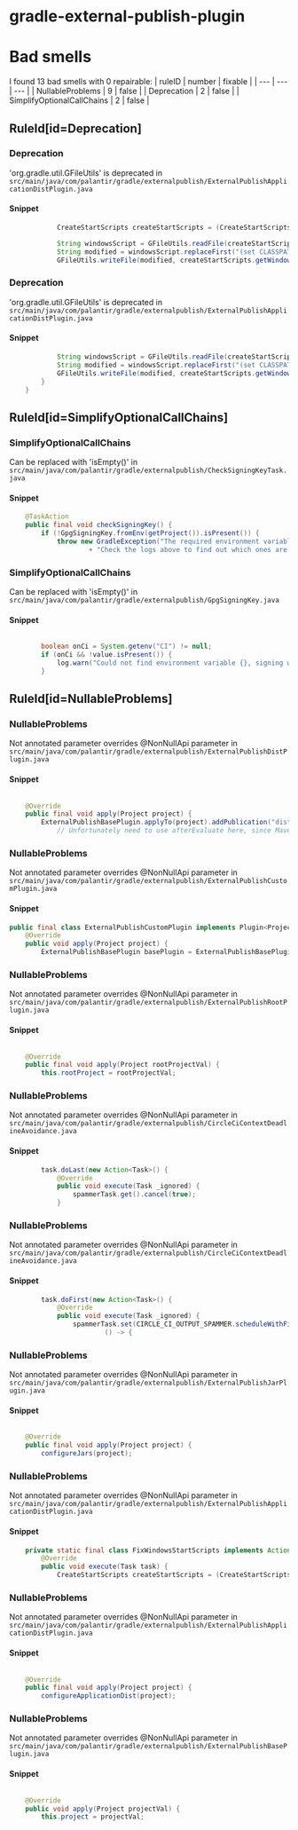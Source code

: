 # gradle-external-publish-plugin 
 
# Bad smells
I found 13 bad smells with 0 repairable:
| ruleID | number | fixable |
| --- | --- | --- |
| NullableProblems | 9 | false |
| Deprecation | 2 | false |
| SimplifyOptionalCallChains | 2 | false |
## RuleId[id=Deprecation]
### Deprecation
'org.gradle.util.GFileUtils' is deprecated
in `src/main/java/com/palantir/gradle/externalpublish/ExternalPublishApplicationDistPlugin.java`
#### Snippet
```java
            CreateStartScripts createStartScripts = (CreateStartScripts) task;

            String windowsScript = GFileUtils.readFile(createStartScripts.getWindowsScript());
            String modified = windowsScript.replaceFirst("(set CLASSPATH=%APP_HOME%\\\\lib\\\\).*", "$1*");
            GFileUtils.writeFile(modified, createStartScripts.getWindowsScript(), StandardCharsets.UTF_8.toString());
```

### Deprecation
'org.gradle.util.GFileUtils' is deprecated
in `src/main/java/com/palantir/gradle/externalpublish/ExternalPublishApplicationDistPlugin.java`
#### Snippet
```java
            String windowsScript = GFileUtils.readFile(createStartScripts.getWindowsScript());
            String modified = windowsScript.replaceFirst("(set CLASSPATH=%APP_HOME%\\\\lib\\\\).*", "$1*");
            GFileUtils.writeFile(modified, createStartScripts.getWindowsScript(), StandardCharsets.UTF_8.toString());
        }
    }
```

## RuleId[id=SimplifyOptionalCallChains]
### SimplifyOptionalCallChains
Can be replaced with 'isEmpty()'
in `src/main/java/com/palantir/gradle/externalpublish/CheckSigningKeyTask.java`
#### Snippet
```java
    @TaskAction
    public final void checkSigningKey() {
        if (!GpgSigningKey.fromEnv(getProject()).isPresent()) {
            throw new GradleException("The required environment variables to sign the release could not be found. "
                    + "Check the logs above to find out which ones are missing.");
```

### SimplifyOptionalCallChains
Can be replaced with 'isEmpty()'
in `src/main/java/com/palantir/gradle/externalpublish/GpgSigningKey.java`
#### Snippet
```java

        boolean onCi = System.getenv("CI") != null;
        if (onCi && !value.isPresent()) {
            log.warn("Could not find environment variable {}, signing will be disabled", envVar);
        }
```

## RuleId[id=NullableProblems]
### NullableProblems
Not annotated parameter overrides @NonNullApi parameter
in `src/main/java/com/palantir/gradle/externalpublish/ExternalPublishDistPlugin.java`
#### Snippet
```java

    @Override
    public final void apply(Project project) {
        ExternalPublishBasePlugin.applyTo(project).addPublication("dist", publication -> {
            // Unfortunately need to use afterEvaluate here, since MavenPublication#artifact immediately tries to get
```

### NullableProblems
Not annotated parameter overrides @NonNullApi parameter
in `src/main/java/com/palantir/gradle/externalpublish/ExternalPublishCustomPlugin.java`
#### Snippet
```java
public final class ExternalPublishCustomPlugin implements Plugin<Project> {
    @Override
    public void apply(Project project) {
        ExternalPublishBasePlugin basePlugin = ExternalPublishBasePlugin.applyTo(project);

```

### NullableProblems
Not annotated parameter overrides @NonNullApi parameter
in `src/main/java/com/palantir/gradle/externalpublish/ExternalPublishRootPlugin.java`
#### Snippet
```java

    @Override
    public final void apply(Project rootProjectVal) {
        this.rootProject = rootProjectVal;

```

### NullableProblems
Not annotated parameter overrides @NonNullApi parameter
in `src/main/java/com/palantir/gradle/externalpublish/CircleCiContextDeadlineAvoidance.java`
#### Snippet
```java
        task.doLast(new Action<Task>() {
            @Override
            public void execute(Task _ignored) {
                spammerTask.get().cancel(true);
            }
```

### NullableProblems
Not annotated parameter overrides @NonNullApi parameter
in `src/main/java/com/palantir/gradle/externalpublish/CircleCiContextDeadlineAvoidance.java`
#### Snippet
```java
        task.doFirst(new Action<Task>() {
            @Override
            public void execute(Task _ignored) {
                spammerTask.set(CIRCLE_CI_OUTPUT_SPAMMER.scheduleWithFixedDelay(
                        () -> {
```

### NullableProblems
Not annotated parameter overrides @NonNullApi parameter
in `src/main/java/com/palantir/gradle/externalpublish/ExternalPublishJarPlugin.java`
#### Snippet
```java

    @Override
    public final void apply(Project project) {
        configureJars(project);

```

### NullableProblems
Not annotated parameter overrides @NonNullApi parameter
in `src/main/java/com/palantir/gradle/externalpublish/ExternalPublishApplicationDistPlugin.java`
#### Snippet
```java
    private static final class FixWindowsStartScripts implements Action<Task> {
        @Override
        public void execute(Task task) {
            CreateStartScripts createStartScripts = (CreateStartScripts) task;

```

### NullableProblems
Not annotated parameter overrides @NonNullApi parameter
in `src/main/java/com/palantir/gradle/externalpublish/ExternalPublishApplicationDistPlugin.java`
#### Snippet
```java

    @Override
    public final void apply(Project project) {
        configureApplicationDist(project);

```

### NullableProblems
Not annotated parameter overrides @NonNullApi parameter
in `src/main/java/com/palantir/gradle/externalpublish/ExternalPublishBasePlugin.java`
#### Snippet
```java

    @Override
    public void apply(Project projectVal) {
        this.project = projectVal;

```

